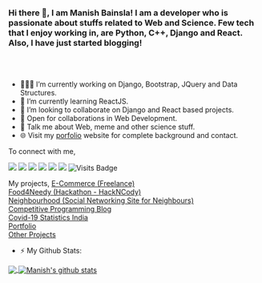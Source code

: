 <!--
### Hi there 👋

**immanishbainsla/immanishbainsla** is a ✨ _special_ ✨ repository because its `README.md` (this file) appears on your GitHub profile.

Here are some ideas to get you started:

- 🔭 I’m currently working on ...
- 🌱 I’m currently learning ...
- 👯 I’m looking to collaborate on ...
- 🤔 I’m looking for help with ...
- 💬 Ask me about ...
- 📫 How to reach me: ...
- 😄 Pronouns: ...
- ⚡ Fun fact: ...
-->
### Hi there 👋, I am Manish Bainsla! I am a developer who is passionate about stuffs related to Web and Science. Few tech that I enjoy working in, are Python, C++, Django and  React. Also, I have just started blogging!

<br/>
<br/>

- 👨🏽‍💻 I’m currently working on Django, Bootstrap, JQuery and Data Structures.
- 🌱 I’m currently learning ReactJS.
- 👯 I’m looking to collaborate on Django and React based projects.
- 🤝 Open for collaborations in Web Development.
- 💬 Talk me about Web, meme and other science stuff.
- 🌐 Visit my [porfolio](https://immanishbainsla.github.io/) website for complete background and contact.

To connect with me,

[<img src="https://img.shields.io/badge/twitter-%231DA1F2.svg?&style=for-the-badge&logo=twitter&logoColor=white" />](https://twitter.com/immanishbainsla) [<img src="https://img.shields.io/badge/medium-%2312100E.svg?&style=for-the-badge&logo=medium&logoColor=white" />](https://medium.com/@immanishbainsla)  [<img src="https://img.shields.io/badge/linkedin-%230077B5.svg?&style=for-the-badge&logo=linkedin&logoColor=white" />](https://www.linkedin.com/in/immanishbainsla/) [<img src = "https://img.shields.io/badge/instagram-%23E4405F.svg?&style=for-the-badge&logo=instagram&logoColor=white">](https://www.instagram.com/immanishbainsla/) [<img src = "https://img.shields.io/badge/facebook-%231877F2.svg?&style=for-the-badge&logo=facebook&logoColor=white">](https://www.facebook.com/immanishbainsla) [<img src ="https://img.shields.io/badge/portfolio-web-%23.svg?&style=for-the-badge&logo=&logoColor=white%22">](https://immanishbainsla.github.io/) ![Visits Badge](https://badges.pufler.dev/visits/immanishbainsla/immanishbainsla?style=for-the-badge )

My projects,
<a href="http://immanishbainsla.pythonanywhere.com/">E-Commerce (Freelance)</a> <br/>
<a href="https://github.com/immanishbainsla/hack-n-cody">Food4Needy (Hackathon - HackNCody)</a> <br/>
<a href="http://neighbourhood.pythonanywhere.com/">Neighbourhood (Social Networking Site for Neighbours)</a> <br/>
<a href="https://codewarriors.pythonanywhere.com/">Competitive Programming Blog</a> <br/>
<a href="https://immanishbainsla.github.io/react-covid-19/">Covid-19 Statistics India</a> <br/>
<a href="https://immanishbainsla.github.io/">Portfolio</a> <br/>
<a href="https://github.com/immanishbainsla?tab=repositories">Other Projects</a> <br/>

- ⚡ My Github Stats:

<a href="https://github.com/immanishbainsla">
  <img align="center" src="https://github-readme-stats.vercel.app/api/top-langs/?username=immanishbainsla&theme=dark&hide_langs_below=1" />
</a>
<a href="https://github.com/immanishbainsla">
 <img align="center" src="https://github-readme-stats.vercel.app/api?username=immanishbainsla&show_icons=true&theme=dracula&line_height=27" alt="Manish's github stats"/>
</a>
